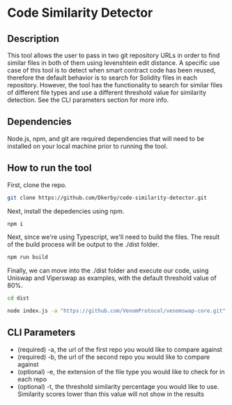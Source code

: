 # Code Similarity Detector

## Description
This tool allows the user to pass in two git repository URLs in order to find similar files in both of them using levenshtein edit distance. A specific use case of this tool is to detect when smart contract code has been reused, therefore the default behavior is to search for Solidity files in each repository. However, the tool has the functionality to search for similar files of different file types and use a different threshold value for similarity detection. See the CLI parameters section for more info.

## Dependencies

Node.js, npm, and git are required dependencies that will need to be installed on your local machine prior to running the tool.

## How to run the tool

First, clone the repo.

```sh
git clone https://github.com/Dkerby/code-similarity-detector.git
```

Next, install the depedencies using npm.

```sh
npm i
```

Next, since we're using Typescript, we'll need to build the files. The result of the build process will be output to the ./dist folder.

```sh
npm run build
```

Finally, we can move into the ./dist folder and execute our code, using Uniswap and Viperswap as examples, with the default threshold value of 80%.

```sh
cd dist

node index.js -a "https://github.com/VenomProtocol/venomswap-core.git" -b "https://github.com/Uniswap/uniswap-v2-core.git"
```
## CLI Parameters

- (required) -a, the url of the first repo you would like to compare against
- (required) -b, the url of the second repo you would like to compare against
- (optional) -e, the extension of the file type you would like to check for in each repo
- (optional) -t, the threshold similarity percentage you would like to use. Similarity scores lower than this value will not show in the results